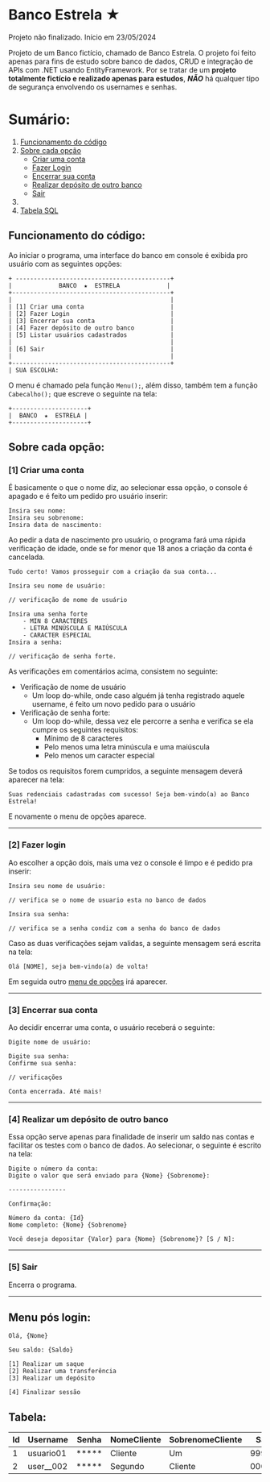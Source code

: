 # Banco Estrela ★

Projeto não finalizado.
Início em 23/05/2024

Projeto de um Banco fictício, chamado de Banco Estrela. O projeto foi feito apenas para fins de estudo sobre banco de dados, CRUD e integração de APIs com .NET usando EntityFramework. Por se tratar de um **projeto totalmente fictício e realizado apenas para estudos**, ***NÃO*** há qualquer tipo de segurança envolvendo os usernames e senhas.

# Sumário:

1. [Funcionamento do código](#funcionamento-do-código)
1. [Sobre cada opção](#sobre-cada-opção)
    - [Criar uma conta](#1-criar-uma-conta)
    - [Fazer Login](#2-fazer-login)
    - [Encerrar sua conta](#3-encerrar-sua-conta)
    - [Realizar depósito de outro banco](#4-realizar-um-depósito-de-outro-banco)
    - [Sair](#5-sair)
1. []()
1. [Tabela SQL](#tabela)


## Funcionamento do código:

Ao iniciar o programa, uma interface do banco em console é exibida pro usuário com as seguintes opções:

```
+ -------------------------------------------+
|             BANCO  ★  ESTRELA             |
+--------------------------------------------+
|                                            |
| [1] Criar uma conta                        |
| [2] Fazer Login                            |
| [3] Encerrar sua conta                     |
| [4] Fazer depósito de outro banco          |
| [5] Listar usuários cadastrados            |
|                                            |
| [6] Sair                                   |
|                                            |
+--------------------------------------------+
| SUA ESCOLHA: 
```

O menu é chamado pela função `Menu();`, além disso, também tem a função `Cabecalho();` que escreve o seguinte na tela:

```
+---------------------+
|  BANCO  ★  ESTRELA |
+---------------------+
```

## Sobre cada opção:
### [1] Criar uma conta

É basicamente o que o nome diz, ao selecionar essa opção, o console é apagado e é feito um pedido pro usuário inserir:

```
Insira seu nome:
Insira seu sobrenome:
Insira data de nascimento:
```

Ao pedir a data de nascimento pro usuário, o programa fará uma rápida verificação de idade, onde se for menor que 18 anos a criação da conta é cancelada.

```
Tudo certo! Vamos prosseguir com a criação da sua conta...

Insira seu nome de usuário:

// verificação de nome de usuário

Insira uma senha forte
    - MIN 8 CARACTERES
    - LETRA MINÚSCULA E MAIÚSCULA
    - CARACTER ESPECIAL
Insira a senha: 

// verificação de senha forte.
```

As verificações em comentários acima, consistem no seguinte: 

- Verificação de nome de usuário
    - Um loop do-while, onde caso alguém já tenha registrado aquele username, é feito um novo pedido para o usuário
- Verificação de senha forte:
    - Um loop do-while, dessa vez ele percorre a senha e verifica se ela cumpre os seguintes requisitos:
        - Mínimo de 8 caracteres
        - Pelo menos uma letra minúscula e uma maiúscula
        - Pelo menos um caracter especial

Se todos os requisitos forem cumpridos, a seguinte mensagem deverá aparecer na tela:

```
Suas redenciais cadastradas com sucesso! Seja bem-vindo(a) ao Banco Estrela!
```

E novamente o menu de opções aparece.

---

### [2] Fazer login

Ao escolher a opção dois, mais uma vez o console é limpo e é pedido pra inserir:

```
Insira seu nome de usuário:

// verifica se o nome de usuario esta no banco de dados

Insira sua senha:

// verifica se a senha condiz com a senha do banco de dados

```

Caso as duas verificações sejam validas, a seguinte mensagem será escrita na tela:

```
Olá [NOME], seja bem-vindo(a) de volta!
```

Em seguida outro [menu de opções](#menu-pós-login) irá aparecer.

---

### [3] Encerrar sua conta

Ao decidir encerrar uma conta, o usuário receberá o seguinte:

```
Digite nome de usuário:

Digite sua senha:
Confirme sua senha:

// verificações

Conta encerrada. Até mais!
```

---

### [4] Realizar um depósito de outro banco

Essa opção serve apenas para finalidade de inserir um saldo nas contas e facilitar os testes com o banco de dados. Ao selecionar, o seguinte é escrito na tela:

```
Digite o número da conta:
Digite o valor que será enviado para {Nome} {Sobrenome}: 

----------------

Confirmação:

Número da conta: {Id}
Nome completo: {Nome} {Sobrenome}

Você deseja depositar {Valor} para {Nome} {Sobrenome}? [S / N]: 

```

---

### [5] Sair

Encerra o programa.

---

## Menu pós login:

```
Olá, {Nome}

Seu saldo: {Saldo}

[1] Realizar um saque
[2] Realizar uma transferência
[3] Realizar um depósito

[4] Finalizar sessão
```

## Tabela:
| Id | Username | Senha | NomeCliente | SobrenomeCliente |  Saldo  |
| -- | -------- | ----- | ----------- | ---------------- |  -----  |
| 1  | usuario01| *****| Cliente      | Um               | 9999.99 | 
| 2  | user__002| *****| Segundo      | Cliente          | 0000.00 | 